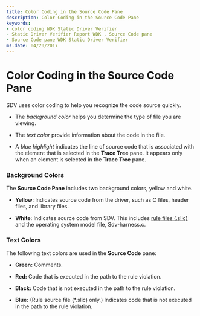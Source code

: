 ```yaml
---
title: Color Coding in the Source Code Pane
description: Color Coding in the Source Code Pane
keywords:
- color coding WDK Static Driver Verifier
- Static Driver Verifier Report WDK , Source Code pane
- Source Code pane WDK Static Driver Verifier
ms.date: 04/20/2017
---
```


# Color Coding in the Source Code Pane


SDV uses color coding to help you recognize the code source quickly.

-   The *background color* helps you determine the type of file you are viewing.

-   The *text color* provide information about the code in the file.

-   A *blue highlight* indicates the line of source code that is associated with the element that is selected in the **Trace Tree** pane. It appears only when an element is selected in the **Trace Tree** pane.

### <span id="background_colors"></span><span id="BACKGROUND_COLORS"></span>Background Colors

The **Source Code Pane** includes two background colors, yellow and white.

-   **Yellow**: Indicates source code from the driver, such as C files, header files, and library files.

-   **White**: Indicates source code from SDV. This includes [rule files (.slic)](static-driver-verifier-rule.md) and the operating system model file, Sdv-harness.c.

### <span id="text_colors"></span><span id="TEXT_COLORS"></span>Text Colors

The following text colors are used in the **Source Code** pane:

-   **Green:** Comments.

-   **Red:** Code that is executed in the path to the rule violation.

-   **Black:** Code that is not executed in the path to the rule violation.

-   **Blue:** (Rule source file (\*.slic) only.) Indicates code that is not executed in the path to the rule violation.

